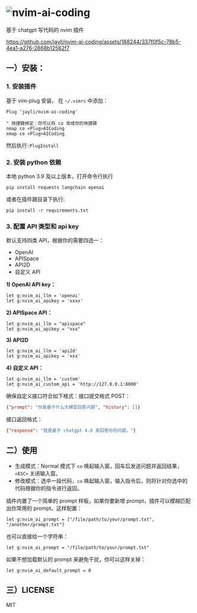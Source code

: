# ![nvim-ai-coding](https://github.com/jayli/nvim-ai-coding/assets/188244/88a28ce3-3240-4793-9637-ef046eaf269a)

基于 chatgpt 写代码的 nvim 插件

https://github.com/jayli/nvim-ai-coding/assets/188244/337f0f5c-78b5-4ea1-a276-2868b12562f7

## 一）安装：

### 1. 安装插件

基于 vim-plug 安装， 在 `~/.vimrc` 中添加：

```vim
Plug 'jayli/nvim-ai-coding'

" 快捷键绑定：你可以将 co 改成你的快捷键
nmap co <Plug>AICoding
xmap co <Plug>AICoding
```

然后执行`:PlugInstall`

### 2. 安装 python 依赖

本地 python 3.9 及以上版本，打开命令行执行

```shell
pip install requests langchain openai
```

或者在插件跟目录下执行:

```shell
pip install -r requirements.txt
```

### 3. 配置 API 类型和 api key

默认支持四类 API，根据你的需要四选一：

- OpenAI
- APISpace
- API2D
- 自定义 API

**1) OpenAI API key：**

```vim
let g:nvim_ai_llm = 'openai'
let g:nvim_ai_apikey = 'xxxx'
```

**2) APISpace API：**

```vim
let g:nvim_ai_llm = "apispace"
let g:nvim_ai_apikey = "xxx"
```

**3) API2D**

```vim
let g:nvim_ai_llm = 'api2d'
let g:nvim_ai_apikey = 'xxx'
```


**4) 自定义 API：**

```vim
let g:nvim_ai_llm = 'custom'
let g:nvim_ai_custom_api = 'http://127.0.0.1:8000'
```

确保自定义接口符合如下格式：接口提交格式 POST：

```json
{"prompt": "你是基于什么大模型回答问题", "history": []}
```

接口返回格式：

```json
{"response": "我是基于 chatgpt 4.0 来回答你的问题。"}
```

## 二）使用

- 生成模式：Normal 模式下 `co` 唤起输入窗，回车后发送问题并返回结果，`<ESC>` 关闭输入窗。
- 修改模式：选中一段代码，`co` 唤起输入窗，输入指令后，则将针对你选中的代码根据你的指令进行返回。

插件内置了一个简单的 prompt 样板，如果你要新增 prompt，插件可以模糊匹配出你常用的 prompt，这样配置：

```
let g:nvim_ai_prompt = ["/file/path/to/your/prompt.txt", "/another/prompt.txt"]
```

也可以直接给一个字符串：

```
let g:nvim_ai_prompt = "/file/path/to/your/prompt.txt"
```

如果不想加载默认的 prompt 来避免干扰，你可以这样关掉：

```
let g:nvim_ai_default_prompt = 0
```

## 三）LICENSE

MIT
